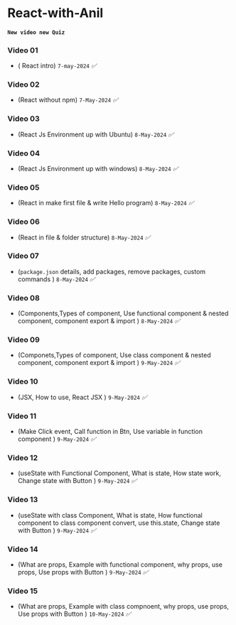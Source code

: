 # React-with-Anil

#### `New video new Quiz`

### Video 01 
* ( React intro) `7-may-2024` _✅_


### Video 02 
* (React without npm) `7-May-2024`  _✅_


### Video 03 
* (React Js Environment up with Ubuntu) `8-May-2024`  _✅_

### Video 04
* (React Js Environment up with windows) `8-May-2024`  _✅_

### Video 05
* (React in make first file & write Hello program) `8-May-2024`  _✅_

### Video 06
* (React in file & folder structure) `8-May-2024`  _✅_


### Video 07
* (`package.json` details, add packages, remove packages, custom commands ) `8-May-2024`  _✅_


### Video 08
* (Components,Types of component, Use functional component & nested component, component export & import ) `8-May-2024`  _✅_

### Video 09
* (Componets,Types of component, Use class component & nested component, component export & import ) `9-May-2024`  _✅_

### Video 10
* (JSX, How to use, React JSX ) `9-May-2024`  _✅_

### Video 11
* (Make Click event, Call function in Btn, Use variable in function component ) `9-May-2024`  _✅_

### Video 12
* (useState with Functional Component, What is state, How state work, Change state with Button ) `9-May-2024`  _✅_

### Video 13
* (useState with class Component, What is state, How functional component to class component convert, use this.state, Change state with Button ) `9-May-2024`  _✅_

### Video 14
* (What are props, Example with functional component, why props, use props, Use props with Button ) `9-May-2024`  _✅_

### Video 15
* (What are props, Example with class compnoent, why props, use props, Use props with Button ) `10-May-2024`  _✅_





